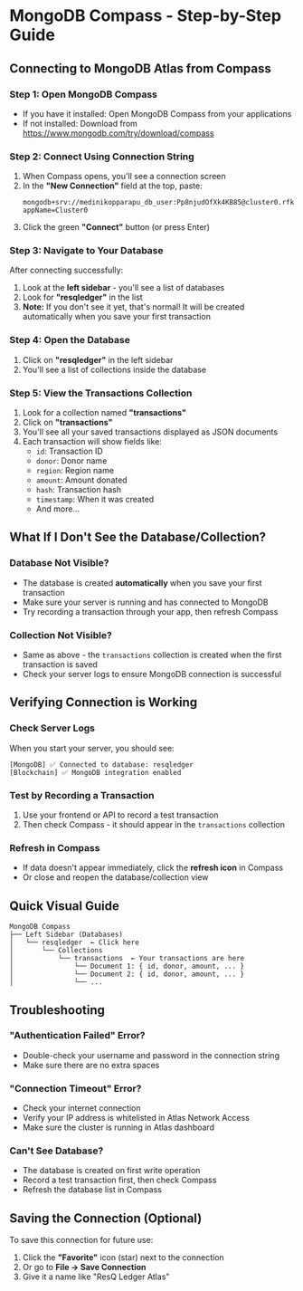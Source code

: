# MongoDB Compass - Step-by-Step Guide

## Connecting to MongoDB Atlas from Compass

### Step 1: Open MongoDB Compass
- If you have it installed: Open MongoDB Compass from your applications
- If not installed: Download from https://www.mongodb.com/try/download/compass

### Step 2: Connect Using Connection String
1. When Compass opens, you'll see a connection screen
2. In the **"New Connection"** field at the top, paste:
   ```
   mongodb+srv://medinikopparapu_db_user:Pp8njudOfXk4KB85@cluster0.rfkeuiv.mongodb.net/?appName=Cluster0
   ```
3. Click the green **"Connect"** button (or press Enter)

### Step 3: Navigate to Your Database
After connecting successfully:
1. Look at the **left sidebar** - you'll see a list of databases
2. Look for **"resqledger"** in the list
3. **Note:** If you don't see it yet, that's normal! It will be created automatically when you save your first transaction

### Step 4: Open the Database
1. Click on **"resqledger"** in the left sidebar
2. You'll see a list of collections inside the database

### Step 5: View the Transactions Collection
1. Look for a collection named **"transactions"**
2. Click on **"transactions"**
3. You'll see all your saved transactions displayed as JSON documents
4. Each transaction will show fields like:
   - `id`: Transaction ID
   - `donor`: Donor name
   - `region`: Region name
   - `amount`: Amount donated
   - `hash`: Transaction hash
   - `timestamp`: When it was created
   - And more...

## What If I Don't See the Database/Collection?

### Database Not Visible?
- The database is created **automatically** when you save your first transaction
- Make sure your server is running and has connected to MongoDB
- Try recording a transaction through your app, then refresh Compass

### Collection Not Visible?
- Same as above - the `transactions` collection is created when the first transaction is saved
- Check your server logs to ensure MongoDB connection is successful

## Verifying Connection is Working

### Check Server Logs
When you start your server, you should see:
```
[MongoDB] ✅ Connected to database: resqledger
[Blockchain] ✅ MongoDB integration enabled
```

### Test by Recording a Transaction
1. Use your frontend or API to record a test transaction
2. Then check Compass - it should appear in the `transactions` collection

### Refresh in Compass
- If data doesn't appear immediately, click the **refresh icon** in Compass
- Or close and reopen the database/collection view

## Quick Visual Guide

```
MongoDB Compass
├── Left Sidebar (Databases)
│   └── resqledger  ← Click here
│       └── Collections
│           └── transactions  ← Your transactions are here
│               └── Document 1: { id, donor, amount, ... }
│               └── Document 2: { id, donor, amount, ... }
│               └── ...
```

## Troubleshooting

### "Authentication Failed" Error?
- Double-check your username and password in the connection string
- Make sure there are no extra spaces

### "Connection Timeout" Error?
- Check your internet connection
- Verify your IP address is whitelisted in Atlas Network Access
- Make sure the cluster is running in Atlas dashboard

### Can't See Database?
- The database is created on first write operation
- Record a test transaction first, then check Compass
- Refresh the database list in Compass

## Saving the Connection (Optional)

To save this connection for future use:
1. Click the **"Favorite"** icon (star) next to the connection
2. Or go to **File → Save Connection**
3. Give it a name like "ResQ Ledger Atlas"


